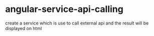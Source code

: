 # angular-service-api-calling
create a service which is use to call external api and the result will be displayed on html
